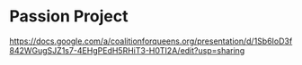 # Passion Project

https://docs.google.com/a/coalitionforqueens.org/presentation/d/1Sb6IoD3f842WGugSJZ1s7-4EHgPEdH5RHiT3-H0TI2A/edit?usp=sharing

